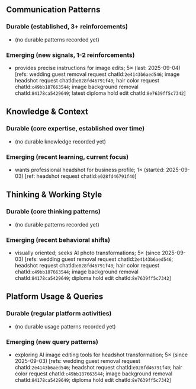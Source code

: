 ## Communication Patterns
### Durable (established, 3+ reinforcements)
- (no durable patterns recorded yet)

### Emerging (new signals, 1-2 reinforcements)
- provides precise instructions for image edits; 5× (last: 2025-09-04) [refs: wedding guest removal request chatId:`2e4143b6aed546`; image headshot request chatId:`e028fd46791f40`; hair color request chatId:`c49bb187663544`; image background removal chatId:`84178ca5429649`; latest diploma hold edit chatId:`8e7639ff5c7342`]

## Knowledge & Context
### Durable (core expertise, established over time)
- (no durable knowledge recorded yet)

### Emerging (recent learning, current focus)
- wants professional headshot for business profile; 1× (started: 2025-09-03) [ref: headshot request chatId:`e028fd46791f40`]

## Thinking & Working Style
### Durable (core thinking patterns)
- (no durable patterns recorded yet)

### Emerging (recent behavioral shifts)
- visually oriented; seeks AI photo transformations; 5× (since 2025-09-03) [refs: wedding guest removal request chatId:`2e4143b6aed546`; headshot request chatId:`e028fd46791f40`; hair color request chatId:`c49bb187663544`; image background removal chatId:`84178ca5429649`; diploma hold edit chatId:`8e7639ff5c7342`]

## Platform Usage & Queries
### Durable (regular platform activities)
- (no durable usage patterns recorded yet)

### Emerging (new query patterns)
- exploring AI image editing tools for headshot transformation; 5× (since 2025-09-03) [refs: wedding guest removal request chatId:`2e4143b6aed546`; headshot request chatId:`e028fd46791f40`; hair color request chatId:`c49bb187663544`; image background removal chatId:`84178ca5429649`; diploma hold edit chatId:`8e7639ff5c7342`]